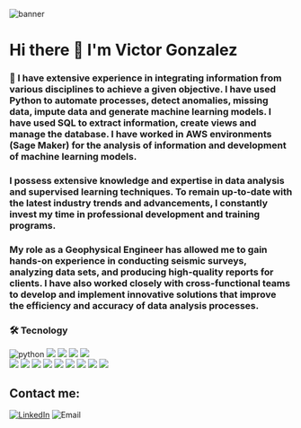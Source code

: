 ![banner](https://github.com/Vikorimperator/Vikorimperator/assets/45931749/452f2796-9c16-4eab-bc76-9fac2425fb7b)


# Hi there 👋 I'm Victor Gonzalez

### 🔭 I have extensive experience in integrating information from various disciplines to achieve a given objective. I have used Python to automate processes, detect anomalies, missing data, impute data and generate machine learning models. I have used SQL to extract information, create views and manage the database. I have worked in AWS environments (Sage Maker) for the analysis of information and development of machine learning models.


### I possess extensive knowledge and expertise in data analysis and supervised learning techniques. To remain up-to-date with the latest industry trends and advancements, I constantly invest my time in professional development and training programs.

### My role as a Geophysical Engineer has allowed me to gain hands-on experience in conducting seismic surveys, analyzing data sets, and producing high-quality reports for clients. I have also worked closely with cross-functional teams to develop and implement innovative solutions that improve the efficiency and accuracy of data analysis processes.


### 🛠️ Tecnology

<div id="header" align="left">
    <img src="https://img.shields.io/badge/Python-3776AB?style=for-the-badge&logo=python&logoColor=white" alt="python"/>
    <img src="https://img.shields.io/badge/pandas-%23150458.svg?style=for-the-badge&logo=pandas&logoColor=white"/>
    <img src="https://img.shields.io/badge/numpy-%23013243.svg?style=for-the-badge&logo=numpy&logoColor=white"/>
    <img src="https://img.shields.io/badge/scikit--learn-%23F7931E.svg?style=for-the-badge&logo=scikit-learn&logoColor=black"/>
    <img src="https://img.shields.io/badge/SciPy-%230C55A5.svg?style=for-the-badge&logo=scipy&logoColor=%white"/><br>
    <img src="https://img.shields.io/badge/Matplotlib-%23ffffff.svg?style=for-the-badge&logo=Matplotlib&logoColor=black"/>
    <img src="https://img.shields.io/badge/-Git-F05032?logo=git&logoColor=white&style=for-the-badge"/>
    <img src="https://img.shields.io/badge/SQL-4169E1?logo=postgresql&logoColor=white&style=for-the-badge"/>
    <img src="https://img.shields.io/badge/Jupyter-F37626?logo=jupyter&logoColor=white&style=for-the-badge"/>
    <img src="https://img.shields.io/badge/Keras-%23D00000.svg?style=for-the-badge&logo=Keras&logoColor=white"/>
    <img src="https://img.shields.io/badge/Seaborn-%231188FF.svg?style=for-the-badge&logo=Seaborn&logoColor=white"/>
    <img src="https://img.shields.io/badge/NLTK-%2315ABFF.svg?style=for-the-badge&logo=NLTK&logoColor=white"/>
    <img src="https://img.shields.io/badge/Statsmodels-%23E9967A.svg?style=for-the-badge&logo=Statsmodels&logoColor=black"/>
    <img src="https://img.shields.io/badge/PySpark-%23E25A1C.svg?style=for-the-badge&logo=Apache-Spark&logoColor=white"/>
</div>

## Contact me:

[![LinkedIn](https://img.shields.io/badge/LinkedIn-Victor_Gonzalez-0077B5?style=for-the-badge&logo=linkedin&logoColor=white&labelColor=101010)](https://www.linkedin.com/in/victor-manuel-gonzalez-vazquez-48666672)
![Email](https://img.shields.io/badge/ingeniero.victor.gonzalez@outlook.com-D14836?style=for-the-badge&logo=gmail&logoColor=white&labelColor=101010)
